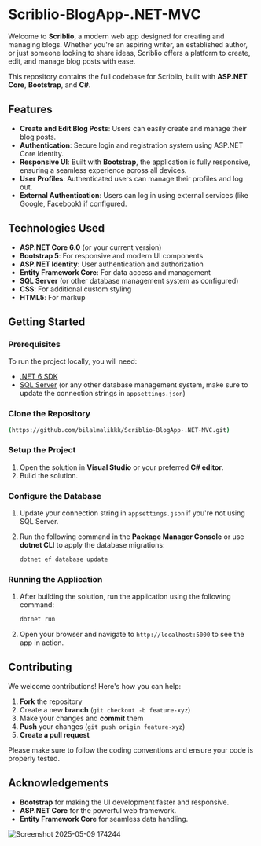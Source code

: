 # Scriblio-BlogApp-.NET-MVC

Welcome to **Scriblio**, a modern web app designed for creating and managing blogs. Whether you're an aspiring writer, an established author, or just someone looking to share ideas, Scriblio offers a platform to create, edit, and manage blog posts with ease.

This repository contains the full codebase for Scriblio, built with **ASP.NET Core**, **Bootstrap**, and **C#**.

## Features

* **Create and Edit Blog Posts**: Users can easily create and manage their blog posts.
* **Authentication**: Secure login and registration system using ASP.NET Core Identity.
* **Responsive UI**: Built with **Bootstrap**, the application is fully responsive, ensuring a seamless experience across all devices.
* **User Profiles**: Authenticated users can manage their profiles and log out.
* **External Authentication**: Users can log in using external services (like Google, Facebook) if configured.

## Technologies Used

* **ASP.NET Core 6.0** (or your current version)
* **Bootstrap 5**: For responsive and modern UI components
* **ASP.NET Identity**: User authentication and authorization
* **Entity Framework Core**: For data access and management
* **SQL Server** (or other database management system as configured)
* **CSS**: For additional custom styling
* **HTML5**: For markup

## Getting Started

### Prerequisites

To run the project locally, you will need:

* [.NET 6 SDK](https://dotnet.microsoft.com/download/dotnet)
* [SQL Server](https://www.microsoft.com/en-us/sql-server/sql-server-downloads) (or any other database management system, make sure to update the connection strings in `appsettings.json`)

### Clone the Repository

```bash
(https://github.com/bilalmalikkk/Scriblio-BlogApp-.NET-MVC.git)
```

### Setup the Project

1. Open the solution in **Visual Studio** or your preferred **C# editor**.
2. Build the solution.

### Configure the Database

1. Update your connection string in `appsettings.json` if you're not using SQL Server.
2. Run the following command in the **Package Manager Console** or use **dotnet CLI** to apply the database migrations:

   ```bash
   dotnet ef database update
   ```

### Running the Application

1. After building the solution, run the application using the following command:

   ```bash
   dotnet run
   ```

2. Open your browser and navigate to `http://localhost:5000` to see the app in action.

## Contributing

We welcome contributions! Here's how you can help:

1. **Fork** the repository
2. Create a new **branch** (`git checkout -b feature-xyz`)
3. Make your changes and **commit** them
4. **Push** your changes (`git push origin feature-xyz`)
5. **Create a pull request**

Please make sure to follow the coding conventions and ensure your code is properly tested.

## Acknowledgements

* **Bootstrap** for making the UI development faster and responsive.
* **ASP.NET Core** for the powerful web framework.
* **Entity Framework Core** for seamless data handling.

![Screenshot 2025-05-09 174244](https://github.com/user-attachments/assets/91f433de-9ed4-4202-8a5a-27175a7f83ef)



